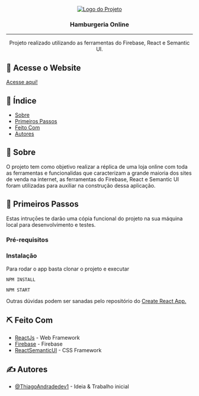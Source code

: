 <p align="center">
  <a href="" rel="noopener">
 <img src="https://user-images.githubusercontent.com/63686057/89225817-3bf41100-d5b1-11ea-836b-3979704e8a06.png" alt="Logo do Projeto"></a>
</p>

<h3 align="center">Hamburgeria Online</h3>

---

<p align="center"> Projeto realizado utilizando as ferramentas do Firebase, React e Semantic UI.
    <br> 
</p>

## 🍔 Acesse o Website <a name = "acesse_website"></a>

<a href="https://shoppingonline-278e4.firebaseapp.com/home">Acesse aqui!</a>

## 📝 Índice

- [Sobre](#sobre)
- [Primeiros Passos](#primeiros_passos)
- [Feito Com](#feito_com)
- [Autores](#autores)

## 🧐 Sobre <a name = "sobre"></a>

O projeto tem como objetivo realizar a réplica de uma loja online com toda as ferramentas e funcionalidas que caracterizam a grande maioria dos sites de venda na internet, as ferramentas do Firebase, React e Semantic UI foram utilizadas para auxiliar na construção dessa aplicação.

## 🏁 Primeiros Passos <a name = "primeiros_passos"></a>

Estas intruçōes te darão uma cópia funcional do projeto na sua máquina local para desenvolvimento e testes.

### Pré-requisitos

### Instalação

Para rodar o app basta clonar o projeto e executar

```
NPM INSTALL
```

```
NPM START
```

Outras dúvidas podem ser sanadas pelo repositório do [Create React App.](https://github.com/facebook/create-react-app)

## ⛏️ Feito Com <a name = "feito_com"></a>

- [ReactJs](https://reactjs.org) - Web Framework
- [Firebase](https://firebase.google.com/?hl=pt-br) - Firebase
- [ReactSemanticUI](https://react.semantic-ui.com/) - CSS Framework

## ✍️ Autores <a name = "autores"></a>

- [@ThiagoAndradedev1](https://github.com/ThiagoAndradedev1) - Ideia & Trabalho inicial
